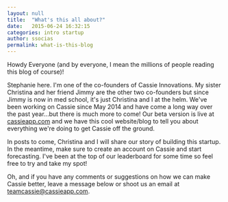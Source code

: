 ```yaml
---
layout: null
title:  "What's this all about?"
date:   2015-06-24 16:32:15
categories: intro startup
author: ssocias
permalink: what-is-this-blog
---
```


Howdy Everyone (and by everyone, I mean the millions of people reading this blog of course)!

Stephanie here. I'm one of the co-founders of Cassie Innovations. My sister Christina and her friend Jimmy are the other two co-founders but since Jimmy is now in med school, it's just Christina and I at the helm. We've been working on Cassie since May 2014 and have come a long way over the past year...but there is much more to come! Our beta version is live at [cassieapp.com][cassieapp] and we have this cool website/blog to tell you about everything we're doing to get Cassie off the ground.

In posts to come, Christina and I will share our story of building this startup. In the meantime, make sure to create an account on Cassie and start forecasting. I've been at the top of our leaderboard for some time so feel free to try and take my spot!

Oh, and if you have any comments or suggestions on how we can make Cassie better, leave a message below or shoot us an email at [teamcassie@cassieapp.com][email]. 

[cassieapp]:    https://cassieapp.com
[email]:    mailto:teamcassie@cassiapp.com
